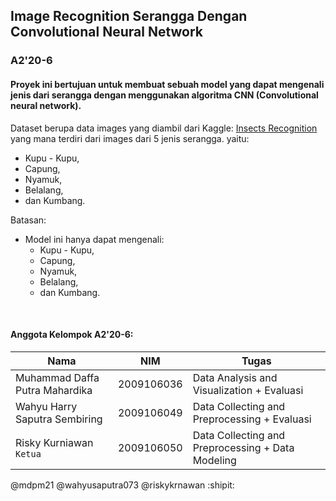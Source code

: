 ## Image Recognition Serangga Dengan Convolutional Neural Network

### A2'20-6

#### Proyek ini bertujuan untuk membuat sebuah model yang dapat mengenali jenis dari serangga dengan menggunakan algoritma CNN (Convolutional neural network). 

 Dataset berupa data images yang diambil dari Kaggle: [Insects Recognition](https://www.kaggle.com/datasets/hammaadali/insects-recognition) yang mana terdiri dari images dari 5 jenis serangga.
 yaitu: 
   - Kupu - Kupu, 
   - Capung, 
   - Nyamuk, 
   - Belalang,
   - dan Kumbang.
   

Batasan:
  - Model ini hanya dapat mengenali:
    - Kupu - Kupu, 
    - Capung, 
    - Nyamuk, 
    - Belalang,
    - dan Kumbang.
    
    
<br />

#### Anggota Kelompok A2'20-6:

| Nama | NIM | Tugas |
|------|-----|-------|
| Muhammad Daffa Putra Mahardika |	2009106036 | Data Analysis and Visualization + Evaluasi |
| Wahyu Harry Saputra Sembiring 	| 2009106049 | Data Collecting and Preprocessing + Evaluasi |
| Risky Kurniawan	`Ketua`| 2009106050 | Data Collecting and Preprocessing + Data Modeling |

@mdpm21 @wahyusaputra073 @riskykrnawan :shipit:
